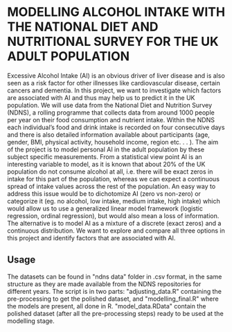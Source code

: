# MODELLING ALCOHOL INTAKE WITH THE NATIONAL DIET AND NUTRITIONAL SURVEY FOR THE UK ADULT POPULATION

Excessive Alcohol Intake (AI) is an obvious driver of liver disease and is also seen as a risk factor for other
illnesses like cardiovascular disease, certain cancers and dementia. In this project, we want to investigate
which factors are associated with AI and thus may help us to predict it in the UK population. We will
use data from the National Diet and Nutrition Survey (NDNS), a rolling programme that collects data
from around 1000 people per year on their food consumption and nutrient intake. Within the NDNS each
individual’s food and drink intake is recorded on four consecutive days and there is also detailed information
available about participants (age, gender, BMI, physical activity, household income, region etc. . . ). The
aim of the project is to model personal AI in the adult population by these subject specific measurements.
From a statistical view point AI is an interesting variable to model, as it is known that about 20% of the
UK population do not consume alcohol at all, i.e. there will be exact zeros in intake for this part of the
population, whereas we can expect a continuous spread of intake values across the rest of the population. An
easy way to address this issue would be to dichotomize AI (zero vs non-zero) or categorize it (eg. no alcohol,
low intake, medium intake, high intake) which would allow us to use a generalized linear model framework
(logistic regression, ordinal regression), but would also mean a loss of information. The alternative is to model
AI as a mixture of a discrete (exact zeros) and a continuous distribution. We want to explore and compare
all three options in this project and identify factors that are associated with AI.


## Usage
The datasets can be found in "ndns data" folder in .csv format, in the same structure as they are made available from the NDNS repositories for different years. The script is in two parts: "adjusting_data.R" containing the pre-processing to get the polished dataset, and "modelling_final.R" where the models are present, all done in R. "model_data.RData" contain the polished dataset (after all the pre-processing steps) ready to be used at the modelling stage.